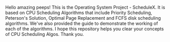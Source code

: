 Hello amazing peeps! This is the Operating System Project - ScheduleX. It is based on CPU Scheduling Algorithms that include Priority Scheduling, Peterson's Solution, Optimal Page Replacement and FCFS disk scheduling algorithms. We've also provided the guide to demonstrate the working of each of the algorithms. I hope this repository helps you clear your concepts of CPU Scheduling Algos. Thank you.
